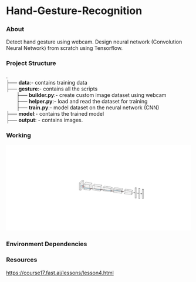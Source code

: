 # Hand-Gesture-Recognition

### About
Detect hand gesture using webcam. Design neural network (Convolution Neural Network) from scratch using Tensorflow.



### Project Structure 
.<br>
├── **data**:- contains training data<br>
├── **gesture**:- contains all the scripts<br />
&emsp;&emsp;├── **builder.py**:- create custom image dataset using webcam<br />
&emsp;&emsp;├── **helper.py**:-  load and read the dataset for training<br />
&emsp;&emsp;├── **train.py**:-  model dataset on the  neural network (CNN) <br />
├── **model**:- contains the trained model <br />
├── **output**: - contains images.

### Working
![Neural Network](./output/nn.svg "NN")

###  Environment Dependencies




### Resources

https://course17.fast.ai/lessons/lesson4.html
